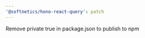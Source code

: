 ```yaml
---
'@softnetics/hono-react-query': patch
---
```


Remove private true in package.json to publish to npm
